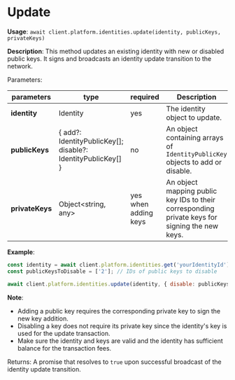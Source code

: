 # Update

**Usage**: `await client.platform.identities.update(identity, publicKeys, privateKeys)`

**Description**: This method updates an existing identity with new or disabled public keys. It signs and broadcasts an identity update transition to the network.

Parameters:

| parameters     | type                                  | required | Description                                                                                         |
| -------------- | ------------------------------------- | -------- | --------------------------------------------------------------------------------------------------- |
| **identity**   | Identity                              | yes      | The identity object to update.                                                                     |
| **publicKeys** | { add?: IdentityPublicKey[]; disable?: IdentityPublicKey[] } | no       | An object containing arrays of `IdentityPublicKey` objects to add or disable.                      |
| **privateKeys**| Object<string, any>                   | yes when adding keys | An object mapping public key IDs to their corresponding private keys for signing the new keys.     |

**Example**:

```js
const identity = await client.platform.identities.get('yourIdentityId');
const publicKeysToDisable = ['2']; // IDs of public keys to disable

await client.platform.identities.update(identity, { disable: publicKeysToDisable });
```

**Note**:

- Adding a public key requires the corresponding private key to sign the new key addition. 
- Disabling a key does not require its private key since the identity's key is used for the update transaction.
- Make sure the identity and keys are valid and the identity has sufficient balance for the transaction fees.

Returns: A promise that resolves to `true` upon successful broadcast of the identity update transition.
